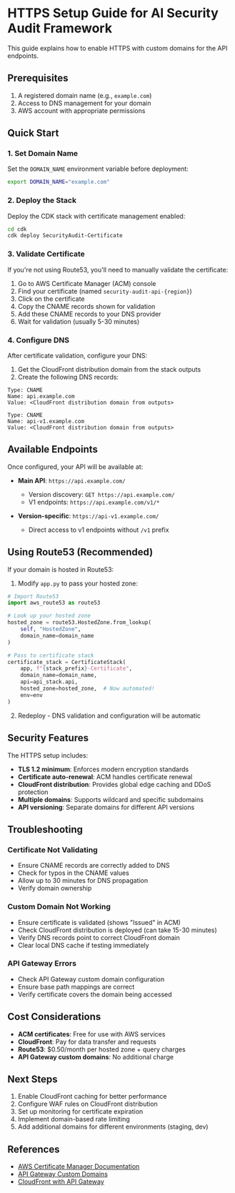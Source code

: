 # HTTPS Setup Guide for AI Security Audit Framework

This guide explains how to enable HTTPS with custom domains for the API endpoints.

## Prerequisites

1. A registered domain name (e.g., `example.com`)
2. Access to DNS management for your domain
3. AWS account with appropriate permissions

## Quick Start

### 1. Set Domain Name

Set the `DOMAIN_NAME` environment variable before deployment:

```bash
export DOMAIN_NAME="example.com"
```

### 2. Deploy the Stack

Deploy the CDK stack with certificate management enabled:

```bash
cd cdk
cdk deploy SecurityAudit-Certificate
```

### 3. Validate Certificate

If you're not using Route53, you'll need to manually validate the certificate:

1. Go to AWS Certificate Manager (ACM) console
2. Find your certificate (named `security-audit-api-{region}`)
3. Click on the certificate
4. Copy the CNAME records shown for validation
5. Add these CNAME records to your DNS provider
6. Wait for validation (usually 5-30 minutes)

### 4. Configure DNS

After certificate validation, configure your DNS:

1. Get the CloudFront distribution domain from the stack outputs
2. Create the following DNS records:

```
Type: CNAME
Name: api.example.com
Value: <CloudFront distribution domain from outputs>

Type: CNAME
Name: api-v1.example.com
Value: <CloudFront distribution domain from outputs>
```

## Available Endpoints

Once configured, your API will be available at:

- **Main API**: `https://api.example.com/`
  - Version discovery: `GET https://api.example.com/`
  - V1 endpoints: `https://api.example.com/v1/*`
  
- **Version-specific**: `https://api-v1.example.com/`
  - Direct access to v1 endpoints without `/v1` prefix

## Using Route53 (Recommended)

If your domain is hosted in Route53:

1. Modify `app.py` to pass your hosted zone:

```python
# Import Route53
import aws_route53 as route53

# Look up your hosted zone
hosted_zone = route53.HostedZone.from_lookup(
    self, "HostedZone",
    domain_name=domain_name
)

# Pass to certificate stack
certificate_stack = CertificateStack(
    app, f"{stack_prefix}-Certificate",
    domain_name=domain_name,
    api=api_stack.api,
    hosted_zone=hosted_zone,  # Now automated!
    env=env
)
```

2. Redeploy - DNS validation and configuration will be automatic

## Security Features

The HTTPS setup includes:

- **TLS 1.2 minimum**: Enforces modern encryption standards
- **Certificate auto-renewal**: ACM handles certificate renewal
- **CloudFront distribution**: Provides global edge caching and DDoS protection
- **Multiple domains**: Supports wildcard and specific subdomains
- **API versioning**: Separate domains for different API versions

## Troubleshooting

### Certificate Not Validating

- Ensure CNAME records are correctly added to DNS
- Check for typos in the CNAME values
- Allow up to 30 minutes for DNS propagation
- Verify domain ownership

### Custom Domain Not Working

- Ensure certificate is validated (shows "Issued" in ACM)
- Check CloudFront distribution is deployed (can take 15-30 minutes)
- Verify DNS records point to correct CloudFront domain
- Clear local DNS cache if testing immediately

### API Gateway Errors

- Check API Gateway custom domain configuration
- Ensure base path mappings are correct
- Verify certificate covers the domain being accessed

## Cost Considerations

- **ACM certificates**: Free for use with AWS services
- **CloudFront**: Pay for data transfer and requests
- **Route53**: $0.50/month per hosted zone + query charges
- **API Gateway custom domains**: No additional charge

## Next Steps

1. Enable CloudFront caching for better performance
2. Configure WAF rules on CloudFront distribution
3. Set up monitoring for certificate expiration
4. Implement domain-based rate limiting
5. Add additional domains for different environments (staging, dev)

## References

- [AWS Certificate Manager Documentation](https://docs.aws.amazon.com/acm/)
- [API Gateway Custom Domains](https://docs.aws.amazon.com/apigateway/latest/developerguide/how-to-custom-domains.html)
- [CloudFront with API Gateway](https://docs.aws.amazon.com/apigateway/latest/developerguide/apigateway-regional-api-custom-domain-create.html)